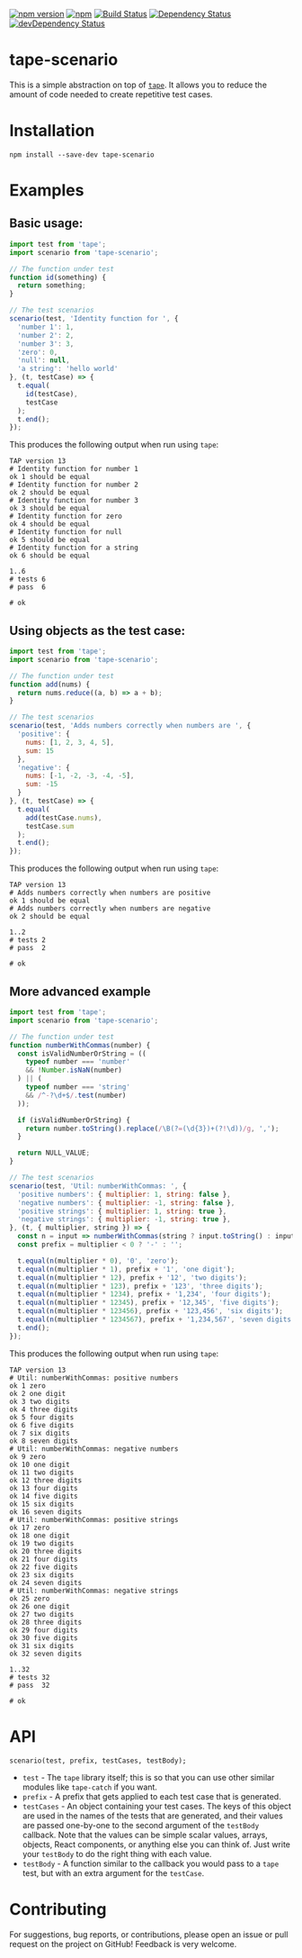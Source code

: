 [![npm version](https://badge.fury.io/js/tape-scenario.svg)](https://badge.fury.io/js/tape-scenario)
[![npm](https://img.shields.io/npm/dm/tape-scenario.svg?maxAge=2592000)]()
[![Build Status](https://travis-ci.org/ksmithbaylor/tape-scenario.svg?branch=master)](https://travis-ci.org/ksmithbaylor/tape-scenario)
[![Dependency Status](https://david-dm.org/ksmithbaylor/tape-scenario.svg)](https://david-dm.org/ksmithbaylor/tape-scenario)
[![devDependency Status](https://david-dm.org/ksmithbaylor/tape-scenario/dev-status.svg)](https://david-dm.org/ksmithbaylor/tape-scenario#info=devDependencies)

# tape-scenario

This is a simple abstraction on top of
[`tape`](https://github.com/substack/tape). It allows you to reduce the
amount of code needed to create repetitive test cases.

# Installation

```
npm install --save-dev tape-scenario
```

# Examples

## Basic usage:

```javascript
import test from 'tape';
import scenario from 'tape-scenario';

// The function under test
function id(something) {
  return something;
}

// The test scenarios
scenario(test, 'Identity function for ', {
  'number 1': 1,
  'number 2': 2,
  'number 3': 3,
  'zero': 0,
  'null': null,
  'a string': 'hello world'
}, (t, testCase) => {
  t.equal(
    id(testCase),
    testCase
  );
  t.end();
});
```

This produces the following output when run using `tape`:

```
TAP version 13
# Identity function for number 1
ok 1 should be equal
# Identity function for number 2
ok 2 should be equal
# Identity function for number 3
ok 3 should be equal
# Identity function for zero
ok 4 should be equal
# Identity function for null
ok 5 should be equal
# Identity function for a string
ok 6 should be equal

1..6
# tests 6
# pass  6

# ok
```

## Using objects as the test case:

```javascript
import test from 'tape';
import scenario from 'tape-scenario';

// The function under test
function add(nums) {
  return nums.reduce((a, b) => a + b);
}

// The test scenarios
scenario(test, 'Adds numbers correctly when numbers are ', {
  'positive': {
    nums: [1, 2, 3, 4, 5],
    sum: 15
  },
  'negative': {
    nums: [-1, -2, -3, -4, -5],
    sum: -15
  }
}, (t, testCase) => {
  t.equal(
    add(testCase.nums),
    testCase.sum
  );
  t.end();
});
```

This produces the following output when run using `tape`:

```
TAP version 13
# Adds numbers correctly when numbers are positive
ok 1 should be equal
# Adds numbers correctly when numbers are negative
ok 2 should be equal

1..2
# tests 2
# pass  2

# ok
```

## More advanced example

```javascript
import test from 'tape';
import scenario from 'tape-scenario';

// The function under test
function numberWithCommas(number) {
  const isValidNumberOrString = ((
    typeof number === 'number'
    && !Number.isNaN(number)
  ) || (
    typeof number === 'string'
    && /^-?\d+$/.test(number)
  ));

  if (isValidNumberOrString) {
    return number.toString().replace(/\B(?=(\d{3})+(?!\d))/g, ',');
  }

  return NULL_VALUE;
}

// The test scenarios
scenario(test, 'Util: numberWithCommas: ', {
  'positive numbers': { multiplier: 1, string: false },
  'negative numbers': { multiplier: -1, string: false },
  'positive strings': { multiplier: 1, string: true },
  'negative strings': { multiplier: -1, string: true },
}, (t, { multiplier, string }) => {
  const n = input => numberWithCommas(string ? input.toString() : input);
  const prefix = multiplier < 0 ? '-' : '';

  t.equal(n(multiplier * 0), '0', 'zero');
  t.equal(n(multiplier * 1), prefix + '1', 'one digit');
  t.equal(n(multiplier * 12), prefix + '12', 'two digits');
  t.equal(n(multiplier * 123), prefix + '123', 'three digits');
  t.equal(n(multiplier * 1234), prefix + '1,234', 'four digits');
  t.equal(n(multiplier * 12345), prefix + '12,345', 'five digits');
  t.equal(n(multiplier * 123456), prefix + '123,456', 'six digits');
  t.equal(n(multiplier * 1234567), prefix + '1,234,567', 'seven digits');
  t.end();
});
```

This produces the following output when run using `tape`:

```
TAP version 13
# Util: numberWithCommas: positive numbers
ok 1 zero
ok 2 one digit
ok 3 two digits
ok 4 three digits
ok 5 four digits
ok 6 five digits
ok 7 six digits
ok 8 seven digits
# Util: numberWithCommas: negative numbers
ok 9 zero
ok 10 one digit
ok 11 two digits
ok 12 three digits
ok 13 four digits
ok 14 five digits
ok 15 six digits
ok 16 seven digits
# Util: numberWithCommas: positive strings
ok 17 zero
ok 18 one digit
ok 19 two digits
ok 20 three digits
ok 21 four digits
ok 22 five digits
ok 23 six digits
ok 24 seven digits
# Util: numberWithCommas: negative strings
ok 25 zero
ok 26 one digit
ok 27 two digits
ok 28 three digits
ok 29 four digits
ok 30 five digits
ok 31 six digits
ok 32 seven digits

1..32
# tests 32
# pass  32

# ok
```

# API

`scenario(test, prefix, testCases, testBody);`

- `test` - The `tape` library itself; this is so that you can use other similar
    modules like `tape-catch` if you want.
- `prefix` - A prefix that gets applied to each test case that is generated.
- `testCases` - An object containing your test cases. The keys of this object
    are used in the names of the tests that are generated, and their values are
    passed one-by-one to the second argument of the `testBody` callback. Note
    that the values can be simple scalar values, arrays, objects, React
    components, or anything else you can think of. Just write your `testBody` to
    do the right thing with each value.
- `testBody` - A function similar to the callback you would pass to a `tape`
    test, but with an extra argument for the `testCase`.

# Contributing

For suggestions, bug reports, or contributions, please open an issue or pull
request on the project on GitHub! Feedback is very welcome.
